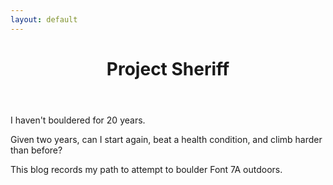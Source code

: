 ```yaml
---
layout: default
---
```


<header>
  <h1>Project Sheriff</h1>
</header>

I haven't bouldered for 20 years.

Given two years, can I start again, beat a health condition, and climb harder than before?

This blog records my path to attempt to boulder Font 7A outdoors.

